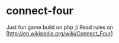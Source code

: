 connect-four
============

Just fun game build on php ;) Read rules on [http://en.wikipedia.org/wiki/Connect_Four]
